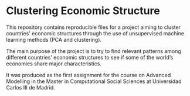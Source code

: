 # Clustering Economic Structure
This repository contains reproducible files for a project aiming to cluster countries' economic structures through the use of unsupervised machine learning methods (PCA and clustering). 

The main purpose of the project is to try to find relevant patterns among different countries’ economic structures to see if some of the world’s economies share major characteristics.


It was produced as the first assignment for the course on Advanced Modelling in the Master in Computational Social Sciences at Universidad Carlos III de Madrid.
